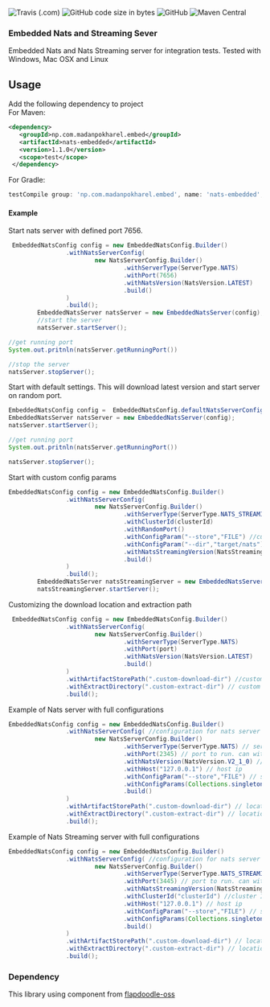 ![Travis (.com)](https://img.shields.io/travis/com/madansp/nats-embedded?style=for-the-badge&logo=appveyor)
![GitHub code size in bytes](https://img.shields.io/github/languages/code-size/madansp/nats-embedded?style=for-the-badge&logo=appveyor)
![GitHub](https://img.shields.io/github/license/madansp/nats-embedded?style=for-the-badge&logo=appveyor)
![Maven Central](https://img.shields.io/maven-central/v/np.com.madanpokharel.embed/nats-embedded?style=for-the-badge&logo=appveyor)
### Embedded Nats and Streaming Sever

Embedded Nats and Nats Streaming server for integration tests.
Tested with Windows, Mac OSX and Linux

## Usage
Add the following dependency to project     
For Maven:

```xml
<dependency>
   <groupId>np.com.madanpokharel.embed</groupId>
   <artifactId>nats-embedded</artifactId>
   <version>1.1.0</version>
   <scope>test</scope>
 </dependency>
```
For Gradle:
``` groovy
testCompile group: 'np.com.madanpokharel.embed', name: 'nats-embedded', version: '1.1.0'
```

#### Example

Start nats server with defined port 7656.

```java
 EmbeddedNatsConfig config = new EmbeddedNatsConfig.Builder()
                .withNatsServerConfig(
                        new NatsServerConfig.Builder()
                                .withServerType(ServerType.NATS)
                                .withPort(7656)
                                .withNatsVersion(NatsVersion.LATEST)
                                .build()
                )
                .build();
        EmbeddedNatsServer natsServer = new EmbeddedNatsServer(config);
        //start the server
        natsServer.startServer();

//get running port
System.out.pritnln(natsServer.getRunningPort())

//stop the server
natsServer.stopServer();
```

Start with default settings. This will download latest version and start server on random port. 

```java
EmbeddedNatsConfig config =  EmbeddedNatsConfig.defaultNatsServerConfig();
EmbeddedNatsServer natsServer = new EmbeddedNatsServer(config);
natsServer.startServer();

//get running port
System.out.pritnln(natsServer.getRunningPort())

natsServer.stopServer();

```
Start with custom config params

```java
EmbeddedNatsConfig config = new EmbeddedNatsConfig.Builder()
                .withNatsServerConfig(
                        new NatsServerConfig.Builder()
                                .withServerType(ServerType.NATS_STREAMING)
                                .withClusterId(clusterId)
                                .withRandomPort()
                                .withConfigParam("--store","FILE") //custom config parameter
                                .withConfigParam("--dir","target/nats") //custom config parameter
                                .withNatsStreamingVersion(NatsStreamingVersion.LATEST)
                                .build()
                )
                .build();
        EmbeddedNatsServer natsStreamingServer = new EmbeddedNatsServer(config);
        natsStreamingServer.startServer();
```

Customizing the download location and extraction path

```java
 EmbeddedNatsConfig config = new EmbeddedNatsConfig.Builder()
                .withNatsServerConfig(
                        new NatsServerConfig.Builder()
                                .withServerType(ServerType.NATS)
                                .withPort(port)
                                .withNatsVersion(NatsVersion.LATEST)
                                .build()
                )
                .withArtifactStorePath(".custom-download-dir") //custom download location
                .withExtractDirectory(".custom-extract-dir") // custom location for extraction of zip file
                .build();
```

Example of Nats server with full configurations

```java
EmbeddedNatsConfig config = new EmbeddedNatsConfig.Builder()
                .withNatsServerConfig( //configuration for nats server configuration
                        new NatsServerConfig.Builder()
                                .withServerType(ServerType.NATS) // server type either nats or nats streaming
                                .withPort(2345) // port to run. can withRandomPort() if want to run on random port
                                .withNatsVersion(NatsVersion.V2_1_0) // version to use
                                .withHost("127.0.0.1") // host ip
                                .withConfigParam("--store","FILE") // single config parameter 
                                .withConfigParams(Collections.singletonMap("--dir","target/nats")) // map of config parameters
                                .build()
                )
                .withArtifactStorePath(".custom-download-dir") // location for saving downloaded file
                .withExtractDirectory(".custom-extract-dir") // location for extracting downloaded zip file
                .build();
```
Example of Nats Streaming server with full configurations
```java
EmbeddedNatsConfig config = new EmbeddedNatsConfig.Builder()
                .withNatsServerConfig( //configuration for nats server configuration
                        new NatsServerConfig.Builder()
                                .withServerType(ServerType.NATS_STREAMING) // server type either nats or nats streaming
                                .withPort(3445) // port to run. can withRandomPort() if want to run on random port
                                .withNatsStreamingVersion(NatsStreamingVersion.V0_16_2)  // version to use
                                .withClusterId("clusterId") //cluster Id
                                .withHost("127.0.0.1") // host ip
                                .withConfigParam("--store","FILE") // single config parameter
                                .withConfigParams(Collections.singletonMap("--dir","target/nats")) // map of config parameters
                                .build()
                )
                .withArtifactStorePath(".custom-download-dir") // location for saving downloaded file
                .withExtractDirectory(".custom-extract-dir") // location for extracting downloaded zip file
                .build();

```
### Dependency
This library using component from  [flapdoodle-oss](https://github.com/flapdoodle-oss)
